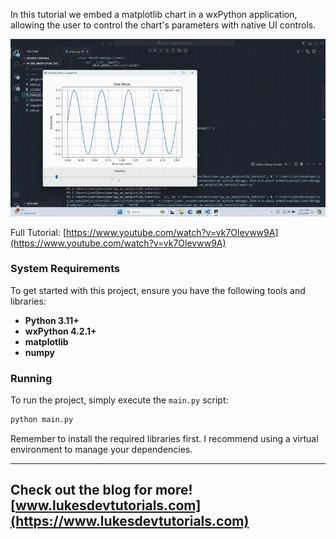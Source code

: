 
In this tutorial we embed a matplotlib chart in a wxPython application, allowing the user to control the chart's parameters with native UI controls.

[![Video](/output.gif)](https://www.youtube.com/watch?v=vk7Olevww9A)

Full Tutorial: [https://www.youtube.com/watch?v=vk7Olevww9A](https://www.youtube.com/watch?v=vk7Olevww9A)

### System Requirements

To get started with this project, ensure you have the following tools and libraries:

- **Python 3.11+**
- **wxPython 4.2.1+**
- **matplotlib**
- **numpy**

### Running

To run the project, simply execute the `main.py` script:

```bash
python main.py
```

Remember to install the required libraries first. I recommend using a virtual environment to manage your dependencies.

---
Check out the blog for more! [www.lukesdevtutorials.com](https://www.lukesdevtutorials.com)
---